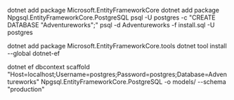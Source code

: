 dotnet add package Microsoft.EntityFrameworkCore
dotnet add package Npgsql.EntityFrameworkCore.PostgreSQL
psql -U postgres -c "CREATE DATABASE \"Adventureworks\";"
psql -d Adventureworks -f install.sql -U postgres

dotnet add package Microsoft.EntityFrameworkCore.tools
dotnet tool install --global dotnet-ef

dotnet ef dbcontext scaffold "Host=localhost;Username=postgres;Password=postgres;Database=Adventureworks" Npgsql.EntityFrameworkCore.PostgreSQL -o models/ --schema "production"
